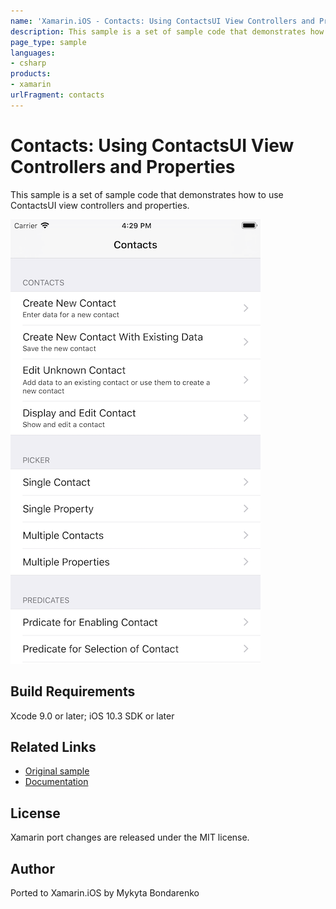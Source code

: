```yaml
---
name: 'Xamarin.iOS - Contacts: Using ContactsUI View Controllers and Properties'
description: This sample is a set of sample code that demonstrates how to use ContactsUI view controllers and properties. Build Requirements Xcode 9.0 or later;...
page_type: sample
languages:
- csharp
products:
- xamarin
urlFragment: contacts
---
```

# Contacts: Using ContactsUI View Controllers and Properties

This sample is a set of sample code that demonstrates how to use ContactsUI view controllers and properties.

![Home Screen](Screenshots/screenshot-1.png)

## Build Requirements

Xcode 9.0 or later; iOS 10.3 SDK or later

## Related Links

- [Original sample](https://developer.apple.com/library/archive/samplecode/ManagingContactsUI/Introduction/Intro.html)
- [Documentation](https://developer.apple.com/documentation/contactsui)

## License

Xamarin port changes are released under the MIT license.

## Author

Ported to Xamarin.iOS by Mykyta Bondarenko
